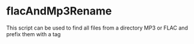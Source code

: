 # flacAndMp3Rename
This script can be used to find all files from a directory MP3 or FLAC and prefix them with a tag
